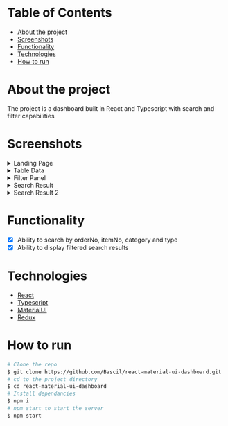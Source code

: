 # Table of Contents

- [About the project](#About-the-project)
- [Screenshots](#Screenshots)
- [Functionality](#Functionality)
- [Technologies](#Technologies)
- [How to run](#How-to-run)

# About the project

The project is a dashboard built in React and Typescript with search and filter capabilities

# Screenshots

<details><summary>Landing Page</summary>
<p>
<img src="./.readme/1.png" >
</p>
</details>
<details><summary>Table Data</summary>
<p>
<img src="./.readme/2.png" >
</p>
</details>
<details><summary>Filter Panel</summary>
<p>
<img src="./.readme/3.png" >
</p>
</details>
<details><summary>Search Result</summary>
<p>
<img src="./.readme/4.png" >
</p>
</details>

<details><summary>Search Result 2</summary>
<p>
<img src="./.readme/5.png" >
</p>
</details>

# Functionality

- [x] Ability to search by orderNo, itemNo, category and type
- [x] Ability to display filtered search results

# Technologies

- [React](https://create-react-app.dev/)
- [Typescript](hhttps://www.typescriptlang.org/)
- [MaterialUI](https://mui.com/)
- [Redux](https://redux.js.org/)

# How to run

```bash
# Clone the repo
$ git clone https://github.com/Bascil/react-material-ui-dashboard.git
# cd to the project directory
$ cd react-material-ui-dashboard
# Install dependancies
$ npm i
# npm start to start the server
$ npm start

```
